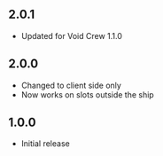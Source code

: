## 2.0.1
- Updated for Void Crew 1.1.0

## 2.0.0
- Changed to client side only
- Now works on slots outside the ship

## 1.0.0
- Initial release